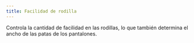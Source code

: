 ```yaml
---
title: Facilidad de rodilla
---
```


Controla la cantidad de facilidad en las rodillas, lo que también determina el ancho de las patas de los pantalones.
